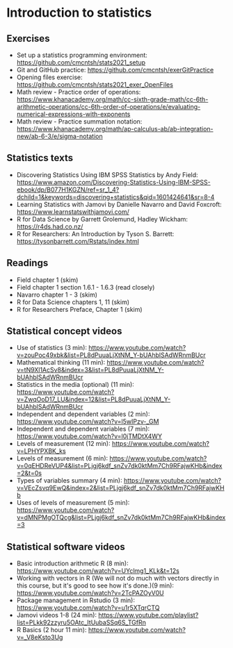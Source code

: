 # Introduction to statistics

## Exercises

* Set up a statistics programming environment: https://github.com/cmcntsh/stats2021_setup
* Git and GitHub practice: https://github.com/cmcntsh/exerGitPractice
* Opening files exercise: https://github.com/cmcntsh/stats2021_exer_OpenFiles
* Math review - Practice order of operations: https://www.khanacademy.org/math/cc-sixth-grade-math/cc-6th-arithmetic-operations/cc-6th-order-of-operations/e/evaluating-numerical-expressions-with-exponents
* Math review - Practice summation notation: https://www.khanacademy.org/math/ap-calculus-ab/ab-integration-new/ab-6-3/e/sigma-notation

## Statistics texts

* Discovering Statistics Using IBM SPSS Statistics by Andy Field: https://www.amazon.com/Discovering-Statistics-Using-IBM-SPSS-ebook/dp/B077H1KGZN/ref=sr_1_4?dchild=1&keywords=discovering+statistics&qid=1601424641&sr=8-4
* Learning Statistics with Jamovi by Danielle Navarro and David Foxcroft: https://www.learnstatswithjamovi.com/
* R for Data Science by Garrett Grolemund, Hadley Wickham: https://r4ds.had.co.nz/
* R for Researchers: An Introduction by Tyson S. Barrett: https://tysonbarrett.com/Rstats/index.html

## Readings

* Field chapter 1 (skim)
* Field chapter 1 section 1.6.1 - 1.6.3 (read closely)
* Navarro chapter 1 - 3 (skim)
* R for Data Science chapters 1, 11 (skim)
* R for Researchers Preface, Chapter 1 (skim)

## Statistical concept videos

* Use of statistics (3 min): https://www.youtube.com/watch?v=zouPoc49xbk&list=PL8dPuuaLjXtNM_Y-bUAhblSAdWRnmBUcr
* Mathematical thinking (11 min): https://www.youtube.com/watch?v=tN9Xl1AcSv8&index=3&list=PL8dPuuaLjXtNM_Y-bUAhblSAdWRnmBUcr
* Statistics in the media (optional) (11 min): https://www.youtube.com/watch?v=ZwqOoD17_LU&index=12&list=PL8dPuuaLjXtNM_Y-bUAhblSAdWRnmBUcr
* Independent and dependent variables (2 min): https://www.youtube.com/watch?v=l5wIPzv-_GM
* Independent and dependent variables (7 min): https://www.youtube.com/watch?v=l0jTMDtX4WY
* Levels of measurement (12 min): https://www.youtube.com/watch?v=LPHYPXBK_ks
* Levels of measurement (6 min): https://www.youtube.com/watch?v=0qEHDReVUP4&list=PLjgj6kdf_snZv7dk0ktMm7Ch9RFajwKHb&index=2&t=0s
* Types of variables summary (4 min): https://www.youtube.com/watch?v=VEcZsvq9EwQ&index=2&list=PLjgj6kdf_snZv7dk0ktMm7Ch9RFajwKHb
* Uses of levels of measurement (5 min): https://www.youtube.com/watch?v=dMNPMgOTQcg&list=PLjgj6kdf_snZv7dk0ktMm7Ch9RFajwKHb&index=3

## Statistical software videos

* Basic introduction arithmetic R (8 min): https://www.youtube.com/watch?v=UYclmg1_KLk&t=12s
* Working with vectors in R (We will not do much with vectors directly in this course, but it's good to see how it's done.)(9 min): https://www.youtube.com/watch?v=2TcPAZOyV0U
* Package management in Rstudio (3 min): https://www.youtube.com/watch?v=u1r5XTqrCTQ
* Jamovi videos 1-8 (24 min): https://www.youtube.com/playlist?list=PLkk92zzyru5OAtc_ItUubaSSq6S_TGfRn
* R Basics (2 hour 11 min): https://www.youtube.com/watch?v=_V8eKsto3Ug
